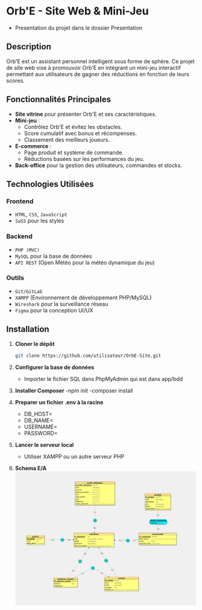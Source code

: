 # Orb'E - Site Web & Mini-Jeu
- Presentation du projet dans le dossier Presentation
## Description
Orb'E est un assistant personnel intelligent sous forme de sphère. Ce projet de site web vise à promouvoir Orb'E en intégrant un mini-jeu interactif permettant aux utilisateurs de gagner des réductions en fonction de leurs scores.

## Fonctionnalités Principales
- **Site vitrine** pour présenter Orb'E et ses caractéristiques.
- **Mini-jeu** :
  - Contrôlez Orb'E et évitez les obstacles.
  - Score cumulatif avec bonus et récompenses.
  - Classement des meilleurs joueurs.
- **E-commerce** :
  - Page produit et système de commande.
  - Réductions basées sur les performances du jeu.
- **Back-office** pour la gestion des utilisateurs, commandes et stocks.

## Technologies Utilisées
### Frontend
- `HTML`, `CSS`, `JavaScript`
- `SaSS` pour les styles

### Backend
- `PHP (MVC)`
- `MySQL` pour la base de données
- `API REST` (Open Météo pour la météo dynamique du jeu)

### Outils
- `Git/GitLab`
- `XAMPP` (Environnement de développement PHP/MySQL)
- `Wireshark` pour la surveillance réseau
- `Figma` pour la conception UI/UX

## Installation
1. **Cloner le dépôt**
   ```bash
   git clone https://github.com/utilisateur/OrbE-Site.git
   ```
2. **Configurer la base de données**
   - Importer le fichier SQL dans PhpMyAdmin qui est dans app/bdd
  

3. **Installer Composer**
   -npm init
   -composer install

4. **Preparer un fichier .env à la racine**
   - DB_HOST=
   - DB_NAME= 
   - USERNAME= 
   - PASSWORD=
   
5. **Lancer le serveur local**
   - Utiliser XAMPP ou un autre serveur PHP

6. **Schema E/A**
![schema E/A](./publique/images/divers/E_A_Orbe.jpg "E/A") 

